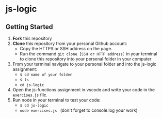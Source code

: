 # js-logic

## Getting Started
1. **Fork** this repository
2. **Clone** this repository from your personal Github account:
    - Copy the HTTPS or SSH address on the page.
    - Run the command `git clone [SSH or HTTP address]` in your terminal to clone this repository into your personal folder in  your computer 
3. From your terminal navigate to your personal folder and into the js-logic assignment:
    - `$ cd name of your folder`
    - `$ ls` 
    - `cd js-logic`
4. Open the js-functions assignment in vscode and write your code in the `exercises.js` file.
5. Run node in your terminal to test your code:
   - `$ cd js-logic`
   - `node exercises.js ` (don't forget to console.log your work)

